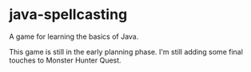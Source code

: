 # java-spellcasting
A game for learning the basics of Java.

This game is still in the early planning phase. I'm still adding some final touches to Monster Hunter Quest.
